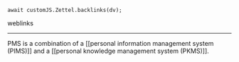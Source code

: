 
```dataviewjs
await customJS.Zettel.backlinks(dv);
```
weblinks 
___
PMS is a combination of a [[personal information management system (PIMS)]] and a [[personal knowledge management system (PKMS)]].